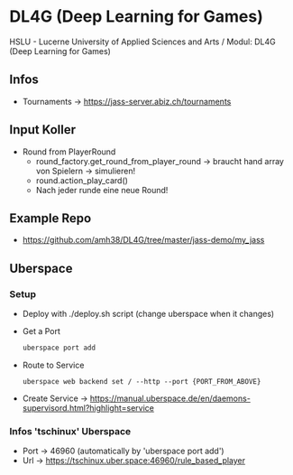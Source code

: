 # DL4G (Deep Learning for Games)
HSLU - Lucerne University of Applied Sciences and Arts / Modul: DL4G (Deep Learning for Games)

## Infos

* Tournaments -> https://jass-server.abiz.ch/tournaments

## Input Koller

* Round from PlayerRound
    * round_factory.get_round_from_player_round -> braucht hand array von Spielern -> simulieren!
    * round.action_play_card()
    * Nach jeder runde eine neue Round!

## Example Repo

* https://github.com/amh38/DL4G/tree/master/jass-demo/my_jass

## Uberspace

### Setup

* Deploy with ./deploy.sh script (change uberspace when it changes)

* Get a Port
    ```cmd
    uberspace port add
    ````
* Route to Service
    ```
    uberspace web backend set / --http --port {PORT_FROM_ABOVE}
    ```
* Create Service -> https://manual.uberspace.de/en/daemons-supervisord.html?highlight=service

### Infos 'tschinux' Uberspace

* Port -> 46960 (automatically by 'uberspace port add')
* Url -> https://tschinux.uber.space:46960/rule_based_player